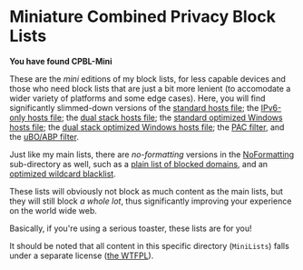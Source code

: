 # Miniature Combined Privacy Block Lists
  
**You have found CPBL-Mini**
  
These are the *mini* editions of my block lists, for less capable devices and those who need block lists that are just a bit more lenient (to accomodate a wider variety of platforms and some edge cases). Here, you will find significantly slimmed-down versions of the [standard hosts file](https://raw.githubusercontent.com/bongochong/CombinedPrivacyBlockLists/master/MiniLists/mini-newhosts.hosts); the [IPv6-only hosts file](https://raw.githubusercontent.com/bongochong/CombinedPrivacyBlockLists/master/MiniLists/mini-newhosts-IPv6.hosts); the [dual stack hosts file](https://raw.githubusercontent.com/bongochong/CombinedPrivacyBlockLists/master/MiniLists/mini-newhosts-Dual.hosts); the [standard optimized Windows hosts file](https://raw.githubusercontent.com/bongochong/CombinedPrivacyBlockLists/master/MiniLists/NoFormatting/mini-opt-win.hosts); the [dual stack optimized Windows hosts file](https://raw.githubusercontent.com/bongochong/CombinedPrivacyBlockLists/master/MiniLists/NoFormatting/mini-opt-win-Dual.hosts); the [PAC filter](https://raw.githubusercontent.com/bongochong/CombinedPrivacyBlockLists/master/MiniLists/mini-pac-done.js), and the [uBO/ABP filter](https://raw.githubusercontent.com/bongochong/CombinedPrivacyBlockLists/master/MiniLists/cpbl-abp-mini.txt).
  
Just like my main lists, there are *no-formatting* versions in the [NoFormatting](https://github.com/bongochong/CombinedPrivacyBlockLists/tree/master/MiniLists/NoFormatting) sub-directory as well, such as a [plain list of blocked domains](https://github.com/bongochong/CombinedPrivacyBlockLists/blob/master/MiniLists/NoFormatting/mini-BlacklistedDomains.txt), and an [optimized wildcard blacklist](https://github.com/bongochong/CombinedPrivacyBlockLists/blob/master/MiniLists/NoFormatting/mini-cpbl-wildcard-blacklist.txt).
  
These lists will obviously not block as much content as the main lists, but they will still block *a whole lot*, thus significantly improving your experience on the world wide web.
  
Basically, if you're using a serious toaster, these lists are for you!

It should be noted that all content in this specific directory (`MiniLists`) falls under a separate license ([the WTFPL](http://www.wtfpl.net/txt/copying/)).
